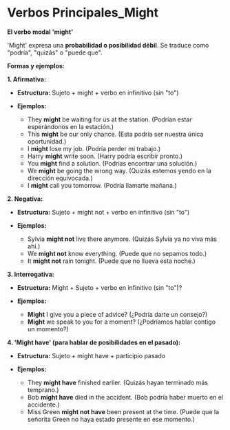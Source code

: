 # Verbos Principales_Might



**El verbo modal 'might'**

'Might' expresa una **probabilidad o posibilidad débil**. Se traduce como "podría", "quizás" o "puede que".

**Formas y ejemplos:**

**1. Afirmativa:**

*   **Estructura:** Sujeto + might + verbo en infinitivo (sin "to")

*   **Ejemplos:**

    *   They **might** be waiting for us at the station. (Podrían estar esperándonos en la estación.)
    *   This **might** be our only chance. (Esta podría ser nuestra única oportunidad.)
    *   I **might** lose my job. (Podría perder mi trabajo.)
    *   Harry **might** write soon. (Harry podría escribir pronto.)
    *   You **might** find a solution. (Podrías encontrar una solución.)
    *   We **might** be going the wrong way. (Quizás estemos yendo en la dirección equivocada.)
    *   I **might** call you tomorrow. (Podría llamarte mañana.)

**2. Negativa:**

*   **Estructura:** Sujeto + might not + verbo en infinitivo (sin "to")

*   **Ejemplos:**

    *   Sylvia **might not** live there anymore. (Quizás Sylvia ya no viva más ahí.)
    *   We **might not** know everything. (Puede que no sepamos todo.)
    *   It **might not** rain tonight. (Puede que no llueva esta noche.)

**3. Interrogativa:**

*   **Estructura:** Might + Sujeto + verbo en infinitivo (sin "to")?

*   **Ejemplos:**

    *   **Might** I give you a piece of advice? (¿Podría darte un consejo?)
    *   **Might** we speak to you for a moment? (¿Podríamos hablar contigo un momento?)

**4. 'Might have' (para hablar de posibilidades en el pasado):**

*   **Estructura:** Sujeto + might have + participio pasado

*   **Ejemplos:**

    *   They **might have** finished earlier. (Quizás hayan terminado más temprano.)
    *   Bob **might have** died in the accident. (Bob podría haber muerto en el accidente.)
    *   Miss Green **might not have** been present at the time. (Puede que la señorita Green no haya estado presente en ese momento.)
